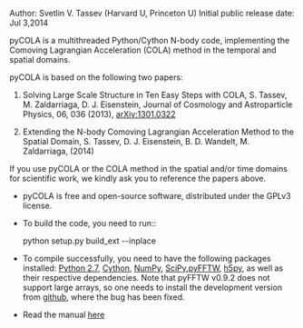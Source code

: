 Author: Svetlin V. Tassev (Harvard U, Princeton U)
Initial public release date: Jul 3,2014

pyCOLA is a multithreaded Python/Cython N-body code, implementing the 
Comoving Lagrangian Acceleration (COLA) method in the temporal and 
spatial domains.

pyCOLA is based on the following two papers:

1. Solving Large Scale Structure in Ten Easy Steps with 
   COLA, S. Tassev, M. Zaldarriaga, D. J. Eisenstein, Journal of 
   Cosmology and Astroparticle Physics, 06, 036 
   (2013), [arXiv:1301.0322](http://arxiv.org/abs/arXiv:1301.0322)

2. Extending the N-body Comoving Lagrangian 
   Acceleration Method to the Spatial Domain, S. Tassev, D. 
   J. Eisenstein, B. D. Wandelt, M. Zaldarriaga, (2014)

If you use pyCOLA or the COLA method in the spatial and/or time domains for scientific work, we kindly ask you to reference the papers above.

* pyCOLA is free and open-source software, distributed under the GPLv3 license.

* To build the code, you need to run::
  
  python setup.py build_ext --inplace

* To compile successfully, you need to have the following packages installed: [Python 2.7](https://www.python.org/), [Cython](http://cython.org/), [NumPy](http://www.numpy.org/), [SciPy](http://www.scipy.org/),[pyFFTW](https://hgomersall.github.io/pyFFTW/index.html), [h5py](http://www.h5py.org/), as well as their respective dependencies. Note that pyFFTW v0.9.2 does not support large arrays, so one needs to install the development version from [github](https://github.com/hgomersall/pyFFTW), where the bug has been fixed.

* Read the manual [here](https://bitbucket.org/tassev/pycola/downloads/pyCOLA.pdf)